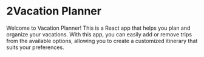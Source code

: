 
# 2Vacation Planner
Welcome to Vacation Planner! This is a React app that helps you plan and organize your vacations. With this app, you can easily add or remove trips from the available options, allowing you to create a customized itinerary that suits your preferences.

